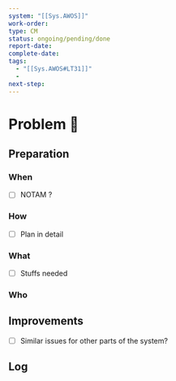 ```yaml
---
system: "[[Sys.AWOS]]"
work-order:  
type: CM
status: ongoing/pending/done
report-date: 
complete-date: 
tags:
  - "[[Sys.AWOS#LT31]]"
  - 
next-step: 
---
```

# Problem 🐞
## Preparation
### When
- [ ] NOTAM ?
### How
- [ ] Plan in detail
### What
- [ ] Stuffs needed
### Who

## Improvements
- [ ] Similar issues for other parts of the system?

## Log


